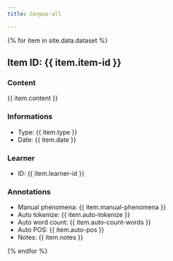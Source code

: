 ```yaml
---
title: Corpus-all

---
```


{% for item in site.data.dataset %}
  <div id="{{ item.item-id }}">
    <h2>Item ID:  <span class="mono">{{ item.item-id }}</span></h2>
    <h3>Content</h3>
    <p>{{ item.content }}</p>
    <h3>Informations</h3>
    <ul>
      <li>Type: {{ item.type }} </li>
      <li>Date: <span class="mono"> {{ item.date }} </span></li> 
    </ul>
    <h3>Learner</h3>
    <ul>
      <li>ID: <span class="mono"> {{ item.learner-id }}</span></li>
      <!--<li>Age: <span class="mono">{{ learner.age }}</span></li>
      <li>Level (IT):   <span class="mono"> {{ learner.it-level }} </span></li>
      <li>Education:  <span class="mono"> {{ learner.education }} </span></li>
      <li>Languages:  <span class="mono"> {{ learner.languages }}</span> </li>-->
    </ul>
    <h3>Annotations</h3>
    <ul>
      <li>Manual phenomena:  <span class="mono"> {{ item.manual-phenomena }}</span></li>
      <li>Auto tokenize:  <span class="mono"> {{ item.auto-tokenize }}</span></li>
      <li>Auto word count:  <span class="mono"> {{ item.auto-count-words }}</span></li>
      <li>Auto POS:  <span class="mono"> {{ item.auto-pos }}</span></li>
      <li>Notes: <span class="mono">  {{ item.notes }}</span></li>
    </ul>
  </div>
{% endfor %}
